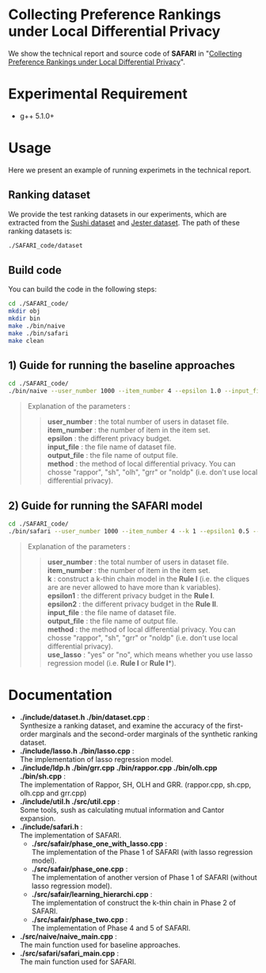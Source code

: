 # Collecting Preference Rankings under Local Differential Privacy
 
We show the technical report and source code of **SAFARI**  in "[Collecting Preference Rankings under Local Differential Privacy](https://github.com/cheng-lab-at-bupt/SAFARI/blob/master/Collecting%20Preference%20Rankings%20under%20Local%20Differential%20Privacy%20(technical%20report).pdf)". 


# Experimental Requirement
- g++  5.1.0+

# Usage
Here we present an example of running experimets in the technical report.

## Ranking dataset

We provide the test ranking datasets in our experiments, which are extracted from the [Sushi dataset](http://www.kamishima.net/sushi/) and [Jester dataset](http://goldberg.berkeley.edu/jester-data/). The path of these ranking datasets is:
```bash
./SAFARI_code/dataset
```

## Build code
You can build the code in the following steps:
```bash
cd ./SAFARI_code/
mkdir obj
mkdir bin
make ./bin/naive 
make ./bin/safari 
make clean
```


## 1) Guide for running the baseline approaches 
```bash
cd ./SAFARI_code/
./bin/naive --user_number 1000 --item_number 4 --epsilon 1.0 --input_file ./demo_dataset.txt --output_file out.txt --method rappor
```
> Explanation of the parameters :  
>> **user_number** : the total number of users in dataset file.  
>> **item_number** : the number of item in the item set.  
>> **epsilon** : the different privacy budget.  
>> **input_file** : the file name of dataset file.  
>> **output_file** : the file name of output file.  
>> **method** : the method of local differential privacy. You can chosse "rappor", "sh", "olh", "grr" or "noldp" (i.e. don't use local differential privacy).

## 2) Guide for running the SAFARI model
```bash
cd ./SAFARI_code/
./bin/safari --user_number 1000 --item_number 4 --k 1 --epsilon1 0.5 --epsilon2 0.5 --input_file ./demo_dataset.txt --output_file out.txt --method rappor --use_lasso yes
```
> Explanation of the parameters :  
>> **user_number** : the total number of users in dataset file.   
>> **item_number** : the number of item in the item set.  
>> **k** : construct a k-thin chain model in the **Rule I** (i.e. the cliques are are never allowed to have more than k variables).   
>> **epsilon1** : the different privacy budget in the **Rule I**.  
>> **epsilon2** : the different privacy budget in the **Rule II**.  
>> **input_file** : the file name of dataset file.  
>> **output_file** : the file name of output file.  
>> **method** : the method of local differential privacy. You can chosse "rappor", "sh", "grr" or "noldp" (i.e. don't use local differential privacy).  
>> **use_lasso** : "yes" or "no", which means whether you use lasso regression model (i.e. **Rule I** or **Rule I***).

# Documentation
- **./include/dataset.h ./bin/dataset.cpp** :  
    Synthesize a ranking dataset, and examine the accuracy of the first-order marginals and the second-order marginals of the synthetic ranking dataset.
- **./include/lasso.h ./bin/lasso.cpp** :  
    The implementation of lasso regression model.
- **./include/ldp.h ./bin/grr.cpp ./bin/rappor.cpp ./bin/olh.cpp ./bin/sh.cpp** :  
    The implementation of Rappor, SH, OLH and GRR. (rappor.cpp, sh.cpp, olh.cpp and grr.cpp)
- **./include/util.h ./src/util.cpp** :  
    Some tools, sush as calculating mutual information and Cantor expansion.
- **./include/safari.h** :  
    The implementation of SAFARI. 
    - **./src/safair/phase_one_with_lasso.cpp** :  
        The implementation of the Phase 1 of SAFARI (with lasso regression model). 
    - **./src/safair/phase_one.cpp** :  
        The implementation of another version of Phase 1 of SAFARI (without lasso regression model). 
    - **./src/safair/learning_hierarchi.cpp** :  
        The implementation of construct the k-thin chain in Phase 2 of SAFARI.
    - **./src/safair/phase_two.cpp** :  
        The implementation of Phase 4 and 5 of SAFARI.
- **./src/naive/naive_main.cpp** :  
    The main function used for baseline approaches.
- **./src/safari/safari_main.cpp** :  
    The main function used for SAFARI.




